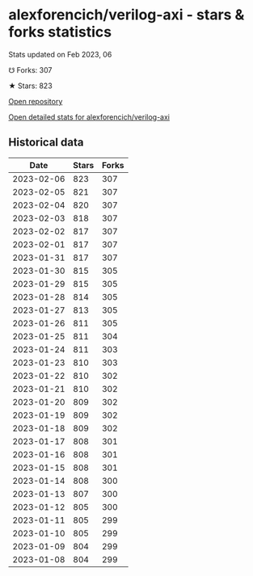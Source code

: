 # alexforencich/verilog-axi - stars & forks statistics

Stats updated on Feb 2023, 06

☋ Forks: 307

★ Stars: 823

[Open repository](https://github.com/alexforencich/verilog-axi)

[Open detailed stats for alexforencich/verilog-axi](https://reviewgithub.com/rep/alexforencich/verilog-axi)

## Historical data
| Date | Stars | Forks |
|------|-------|-------|
| 2023-02-06 | 823 | 307 | 
| 2023-02-05 | 821 | 307 | 
| 2023-02-04 | 820 | 307 | 
| 2023-02-03 | 818 | 307 | 
| 2023-02-02 | 817 | 307 | 
| 2023-02-01 | 817 | 307 | 
| 2023-01-31 | 817 | 307 | 
| 2023-01-30 | 815 | 305 | 
| 2023-01-29 | 815 | 305 | 
| 2023-01-28 | 814 | 305 | 
| 2023-01-27 | 813 | 305 | 
| 2023-01-26 | 811 | 305 | 
| 2023-01-25 | 811 | 304 | 
| 2023-01-24 | 811 | 303 | 
| 2023-01-23 | 810 | 303 | 
| 2023-01-22 | 810 | 302 | 
| 2023-01-21 | 810 | 302 | 
| 2023-01-20 | 809 | 302 | 
| 2023-01-19 | 809 | 302 | 
| 2023-01-18 | 809 | 302 | 
| 2023-01-17 | 808 | 301 | 
| 2023-01-16 | 808 | 301 | 
| 2023-01-15 | 808 | 301 | 
| 2023-01-14 | 808 | 300 | 
| 2023-01-13 | 807 | 300 | 
| 2023-01-12 | 805 | 300 | 
| 2023-01-11 | 805 | 299 | 
| 2023-01-10 | 805 | 299 | 
| 2023-01-09 | 804 | 299 | 
| 2023-01-08 | 804 | 299 | 

